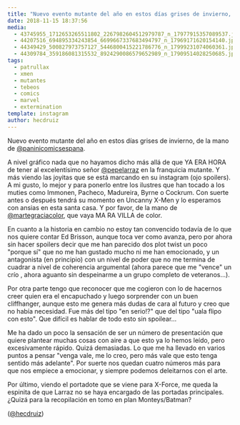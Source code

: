 ```yaml
---
title: "Nuevo evento mutante del año en estos días grises de invierno, de la mano de @paninicomicsespana"
date: 2018-11-15 18:37:56
media: 
  - 43745955_1712653265511802_2267982604512979787_n_17977915357089537.jpg
  - 44207516_694895334243854_6699667337683494797_n_17969171620154140.jpg
  - 44349429_500827973757127_5446800415221786776_n_17999231074060361.jpg
  - 44309784_359186081315532_8924290086579652989_n_17909514028250685.jpg
tags: 
  - patrullax
  - xmen
  - mutantes
  - tebeos
  - comics
  - marvel
  - extermination
template: instagram
author: hecdruiz
---
```


Nuevo evento mutante del año en estos días grises de invierno, de la mano de [@paninicomicsespana](https://instagram.com/paninicomicsespana).

A nivel gráfico nada que no hayamos dicho más allá de que YA ERA HORA de tener al excelentísimo señor [@pepelarraz](https://instagram.com/pepelarraz) en la franquicia mutante. Y más viendo las joyitas que se está marcando en su instagram (ojo spoilers). A mi gusto, lo mejor y para ponerlo entre los ilustres que han tocado a los muties como Immonen, Pacheco, Madureira, Byrne o Cockrum. Con suerte antes o después tendrá su momento en Uncanny X-Men y lo esperamos con ansias en esta santa casa. Y por favor, de la mano de [@martegraciacolor](https://instagram.com/martegraciacolor), que vaya MA RA VILLA de color.

En cuanto a la historia en cambio no estoy tan convencido todavía de lo que nos quiere contar Ed Brisson, aunque toca ver como avanza, pero por ahora sin hacer spoilers decir que me han parecido dos plot twist un poco "porque sí" que no me han gustado mucho ni me han emocionado, y un antagonista (en principio) con un nivel de poder que no me termina de cuadrar a nivel de coherencia argumental (ahora parece que me "vence" un crío , ahora aguanto sin despeinarme a un grupo completo de veteranos...).

Por otra parte tengo que reconocer que me cogieron con lo de hacernos creer quien era el encapuchado y luego sorprender con un buen cliffhanger, aunque esto me genera más dudas de cara al futuro y creo que no había necesidad. Fue más del tipo "en serio!?" que del tipo "uala flipo con esto". Que difícil es hablar de todo esto sin spoilear...

Me ha dado un poco la sensación de ser un número de presentación que quiere plantear muchas cosas con aire a que esto ya lo hemos leído, pero excesivamente rápido. Quizá demasiadas. Lo que me ha llevado en varios puntos a pensar "venga vale, me lo creo, pero más vale que esto tenga sentido más adelante". Por suerte nos quedan cuatro números más para que nos empiece a emocionar, y siempre podemos deleitarnos con el arte.

Por último, viendo el portadote que se viene para X-Force, me queda la espinita de que Larraz no se haya encargado de las portadas principales. ¿Quizá para la recopilación en tomo en plan Monteys/Batman?

([@hecdruiz](https://instagram.com/hecdruiz))
